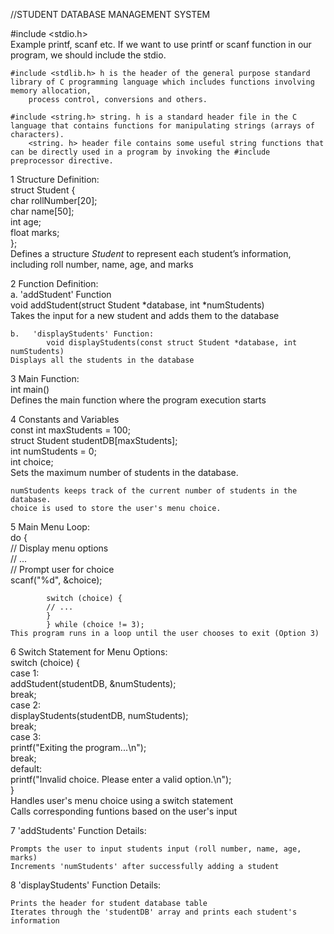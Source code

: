 //STUDENT DATABASE MANAGEMENT SYSTEM
  
  
  #include <stdio.h>	  																							
		Example printf, scanf etc. If we want to use printf or scanf function in our program, we should include the stdio.																							
																									
	#include <stdlib.h>	h is the header of the general purpose standard library of C programming language which includes functions involving memory allocation, 																							
		process control, conversions and others.																							
																									
	#include <string.h>	string. h is a standard header file in the C language that contains functions for manipulating strings (arrays of characters). 																							
		<string. h> header file contains some useful string functions that can be directly used in a program by invoking the #include preprocessor directive.																							
																									
1	Structure Definition:																								
			struct Student {																						
			char rollNumber[20];																						
			char name[50];																						
			int age;																						
			float marks;																						
			};																						
	Defines a structure *Student* to represent each student’s information, including roll number, name, age, and marks																								
	 																								
2	Function Definition:																								
	a.	 'addStudent' Function																							
			void addStudent(struct Student *database, int *numStudents)																						
	Takes the input for a new student and adds them to the database																								
																									
	b.	 'displayStudents' Function:																							
			void displayStudents(const struct Student *database, int numStudents)																						
	Displays all the students in the database																								
																									
3	Main Function:																								
			int main()																						
	Defines the main function where the program execution starts																								
																									
4	Constants and Variables																								
			const int maxStudents = 100;																						
			struct Student studentDB[maxStudents];																						
			int numStudents = 0;																						
			int choice;																						
	Sets the maximum number of students in the database.																								
	 																								
	numStudents keeps track of the current number of students in the database.																								
	choice is used to store the user's menu choice.																								
																									
5	Main Menu Loop:																								
			do {																						
			// Display menu options																						
			// ...																						
			// Prompt user for choice																						
			scanf("%d", &choice);																						
																									
			switch (choice) {																						
			// ...																						
			}																						
			} while (choice != 3);																						
	This program runs in a loop until the user chooses to exit (Option 3)																								
																									
6	Switch Statement for Menu Options:																								
			switch (choice) {																						
			case 1:																						
			addStudent(studentDB, &numStudents);																						
			break;																						
			case 2:																						
			displayStudents(studentDB, numStudents);																						
			break;																						
			case 3:																						
			printf("Exiting the program...\n");																						
			break;																						
			default:																						
			printf("Invalid choice. Please enter a valid option.\n");																						
			}																						
	Handles user's menu choice using a switch statement			 																					
	Calls corresponding funtions based on the user's input																								
																									
7	 'addStudents' Function Details:																								
																									
	Prompts the user to input students input (roll number, name, age, marks)																								
	Increments 'numStudents' after successfully adding a student																								
																									
8	 'displayStudents' Function Details:																								
																									
	Prints the header for student database table																								
	Iterates through the 'studentDB' array and prints each student's information
